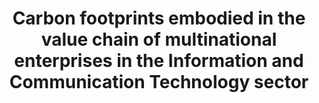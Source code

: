 ---
title: "Carbon footprints embodied in the value chain of multinational enterprises in the Information and Communication Technology sector"
publication_date: 2025-02-24
authors:
  - title: Rong Yuan
    organization: chongqing-university/_index
  - title: Tianhao Ma
    organization: chongqing-university/_index
  - title: Yi Jin
    organization: jiangsu-university/_index
categories:
  - sustainable/_index
tags:
  - information and communication technology
  - carbon footprint
  - value chain
  - multinational enterprises
  - multi-regional input-output analysis
resource_type: research-paper
summary: |
  Understanding the carbon footprints (CFs) within the value chains of Information and Communication Technology (ICT) multinational enterprises (IMNEs) is vital for reducing their global environmental impact. Using a multi-regional input-output model, we assess for the first time the evolution of IMNEs’ value chain CFs from 2000 to 2019 and apply structural path analysis to identify key emissions hotspots for mitigation. We found that IMNEs’ CFs accounted for over 4 % of global emissions during this period. By 2019, China became the largest host, contributing 558 MtCO2, but geopolitical shifts post-2010 led to growing emissions in India and Southeast Asia by 4.0 % and 4.8 % annually. Upstream and downstream emissions made up 94.5 %–95.8 % of total CFs respectively. ICT manufacturing multinational enterprises (MNEs) had significant upstream emissions from electricity and heavy manufacturing, while ICT services MNEs were more affected by downstream business and transportation emissions. Low-income economies contributed heavily to direct emissions, while high-income economies experienced a rise in downstream emissions, reaching 46.8 % in 2019. Middle-income economies shifted toward more downstream activities, with upstream emissions declining to 67 %. Thus, we highlight the need for targeted emissions reduction based on the distribution of value-chain CFs to maximize mitigationpotential.
source_url: https://www.sciencedirect.com/science/article/abs/pii/S036054422500920X
source_organizations:
  - national-natural-science-foundation-china/_index
language: en
--- 